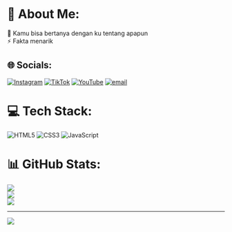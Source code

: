 # 💫 About Me:
💬 Kamu bisa bertanya dengan ku tentang apapun<br>⚡ Fakta menarik


## 🌐 Socials:
[![Instagram](https://img.shields.io/badge/Instagram-%23E4405F.svg?logo=Instagram&logoColor=white)](https://www.instagram.com/davidfnt.11/) [![TikTok](https://img.shields.io/badge/TikTok-%23000000.svg?logo=TikTok&logoColor=white)](https://tiktok.com/@fanata_geats) [![YouTube](https://img.shields.io/badge/YouTube-%23FF0000.svg?logo=YouTube&logoColor=white)](https://youtube.com/@RRQEVOSONICDAVID) [![email](https://img.shields.io/badge/Email-D14836?logo=gmail&logoColor=white)](mailto:rrqevosonicdavid@gmail.com) 

# 💻 Tech Stack:
![HTML5](https://img.shields.io/badge/html5-%23E34F26.svg?style=for-the-badge&logo=html5&logoColor=white) ![CSS3](https://img.shields.io/badge/css3-%231572B6.svg?style=for-the-badge&logo=css3&logoColor=white) ![JavaScript](https://img.shields.io/badge/javascript-%23323330.svg?style=for-the-badge&logo=javascript&logoColor=%23F7DF1E) 
# 📊 GitHub Stats:
![](https://github-readme-stats.vercel.app/api?username=DiendShikii&theme=dark&hide_border=false&include_all_commits=true&count_private=true)<br/>
![](https://github-readme-streak-stats.herokuapp.com/?user=DiendShikii&theme=dark&hide_border=false)<br/>
![](https://github-readme-stats.vercel.app/api/top-langs/?username=DiendShikii&theme=dark&hide_border=false&include_all_commits=true&count_private=true&layout=compact)

---
[![](https://visitcount.itsvg.in/api?id=DiendShikii&icon=0&color=0)](https://visitcount.itsvg.in)

<!-- Proudly created with GPRM ( https://gprm.itsvg.in ) -->
